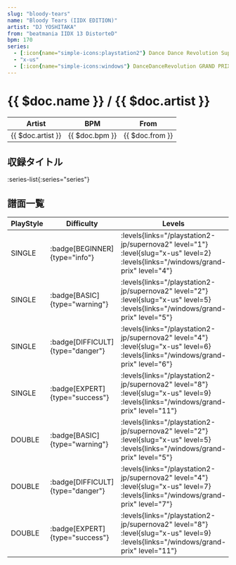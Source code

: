 ```yaml
---
slug: "bloody-tears"
name: "Bloody Tears (IIDX EDITION)"
artist: "DJ YOSHITAKA"
from: "beatmania IIDX 13 DistorteD"
bpm: 170
series:
  - [:icon{name="simple-icons:playstation2"} Dance Dance Revolution SuperNOVA2 :icon{name="flag:jp-4x3"}](/playstation2-jp/supernova2)
  - "x-us"
  - [:icon{name="simple-icons:windows"} DanceDanceRevolution GRAND PRIX (グランプリプレー)](/windows/grand-prix)
---
```


# {{ $doc.name }} / {{ $doc.artist }}

|Artist|BPM|From|
|------|---|----|
|{{ $doc.artist }}|{{ $doc.bpm }}|{{ $doc.from }}|

## 収録タイトル

:series-list{:series="series"}

## 譜面一覧

|PlayStyle|Difficulty|Levels|Notes|Movie|
|---------|----------|------|-----|-----|
|SINGLE| :badge[BEGINNER]{type="info"}| :levels{links="/playstation2-jp/supernova2" level="1"} :level{slug="x-us" level=2}  :levels{links="/windows/grand-prix" level="4"}|101/0||
|SINGLE| :badge[BASIC]{type="warning"}| :levels{links="/playstation2-jp/supernova2" level="2"} :level{slug="x-us" level=5}  :levels{links="/windows/grand-prix" level="5"}|139/0||
|SINGLE| :badge[DIFFICULT]{type="danger"}| :levels{links="/playstation2-jp/supernova2" level="4"} :level{slug="x-us" level=6}  :levels{links="/windows/grand-prix" level="6"}|189/4||
|SINGLE| :badge[EXPERT]{type="success"}| :levels{links="/playstation2-jp/supernova2" level="8"} :level{slug="x-us" level=9}  :levels{links="/windows/grand-prix" level="11"}|265/0||
|DOUBLE| :badge[BASIC]{type="warning"}| :levels{links="/playstation2-jp/supernova2" level="2"} :level{slug="x-us" level=5}  :levels{links="/windows/grand-prix" level="5"}|149/0||
|DOUBLE| :badge[DIFFICULT]{type="danger"}| :levels{links="/playstation2-jp/supernova2" level="4"} :level{slug="x-us" level=7}  :levels{links="/windows/grand-prix" level="7"}|177/24||
|DOUBLE| :badge[EXPERT]{type="success"}| :levels{links="/playstation2-jp/supernova2" level="8"} :level{slug="x-us" level=9}  :levels{links="/windows/grand-prix" level="11"}|271/0||
